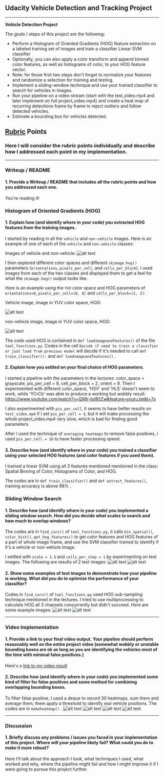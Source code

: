 ## Udacity Vehicle Detection and Tracking Project
---

**Vehicle Detection Project**

The goals / steps of this project are the following:

* Perform a Histogram of Oriented Gradients (HOG) feature extraction on a labeled training set of images and train a classifier Linear SVM classifier
* Optionally, you can also apply a color transform and append binned color features, as well as histograms of color, to your HOG feature vector.
* Note: for those first two steps don't forget to normalize your features and randomize a selection for training and testing.
* Implement a sliding-window technique and use your trained classifier to search for vehicles in images.
* Run your pipeline on a video stream (start with the test_video.mp4 and later implement on full project_video.mp4) and create a heat map of recurring detections frame by frame to reject outliers and follow detected vehicles.
* Estimate a bounding box for vehicles detected.

[//]: # (Image References)
[image1]: ./examples/car_not_car.png
[image2]: ./examples/HOG_example.jpg
[image3]: ./examples/sliding_windows.jpg
[image4]: ./examples/sliding_window.jpg
[image5]: ./examples/bboxes_and_heat.png
[image6]: ./examples/labels_map.png
[image7]: ./examples/output_bboxes.png
[video1]: ./project_video.mp4

[image11]: ./eda/vehicle-and-non.png

[image12]: ./eda/noncars/image15.png

[image14]: ./eda/car-image-0040.png
[image16]: ./eda/noncars-16.png
[image17]: ./eda/search-1.png
[image18]: ./eda/search-2.png

[image21]: ./eda/findcars-1.png
[image22]: ./eda/findcars-1-heatmap.png
[image23]: ./eda/findcars-2.png
[image24]: ./eda/findcars-2-heatmap.png

## [Rubric](https://review.udacity.com/#!/rubrics/513/view) Points
### Here I will consider the rubric points individually and describe how I addressed each point in my implementation.  

---
### Writeup / README

#### 1. Provide a Writeup / README that includes all the rubric points and how you addressed each one.

You're reading it!

### Histogram of Oriented Gradients (HOG)

#### 1. Explain how (and identify where in your code) you extracted HOG features from the training images.

I started by reading in all the `vehicle` and `non-vehicle` images.  Here is an example of one of each of the `vehicle` and `non-vehicle` classes:

Images of vehicle and non-vehicle: ![alt text][image11]


I then explored different color spaces and different `skimage.hog()` parameters (`orientations`, `pixels_per_cell`, and `cells_per_block`).  I used images from each of the two classes and displayed them to get a feel for what the `skimage.hog()` output looks like.

Here is an example using the `YUV` color space and HOG parameters of `orientations=9`, `pixels_per_cell=(8, 8)` and `cells_per_block=(2, 2)`:

Vehicle image, image in YUV color space, HOG:

![alt text][image14]

non-vehicle image, image in YUV color space, HOG:

![alt text][image16]

The code used HOG is contained in `def loadimageandfeatures()` of the file `tool_functions.py`.
Codes in the cell `Decide if need to train a classifier or just load from previous model` will decide if it's needed to call `def train_classifier():` and `def loadimageandfeatures()` .

#### 2. Explain how you settled on your final choice of HOG parameters.

I started a pipeline with the parameters in the lectures: color_space = grayscale, pix_per_cell = 8, cell_per_block = 2, orient = 9.
Then I experimented with different color_space, 'HSV' and 'HLS' doesn't seem to work, while 'YCrCb' was able to produce a working but wobbly result:
 https://www.youtube.com/watch?v=Q98r-bd85Zw&feature=youtu.be&t=7s

I also experimented with `pix_per_cell`, it seems to have better results on `test_video.mp4` if I set `pix_per_cell = 4`, but it will make processing the whole project_video.mp4 very slow, which is bad for finding good parameters.

After I used the technique of `averaging heatmaps` to remove false positives, I used `pix_per_cell = 16` to have faster processing speed.

#### 3. Describe how (and identify where in your code) you trained a classifier using your selected HOG features (and color features if you used them).

I trained a linear SVM using all 3 features mentioned mentioned in the class: Spatial Binning of Color, Histograms of Color, and HOG.

The codes are in `def train_classifier()` and `def extract_features()`, training accuracy is above 98% .



### Sliding Window Search

#### 1. Describe how (and identify where in your code) you implemented a sliding window search.  How did you decide what scales to search and how much to overlap windows?

The codes are in `find_cars()` of `tool_functions.py`, it calls `bin_spatial()`, `color_hist()`, `get_hog_features()` to get color features and HOG features of a part of whole image frame, and use the SVM classifier trained to identify if it's a vehicle or non-vehicle image.

I settled with `scale = 1.5` and `cells_per_step = 1` by experimenting on test images. The following are results of 2 test images:
![alt text][image17]
![alt text][image18]


#### 2. Show some examples of test images to demonstrate how your pipeline is working.  What did you do to optimize the performance of your classifier?

Codes in `find_cars()` of `tool_functions.py` used HOG sub-sampling technique mentioned in the lectures. I tried to use multiprocessing to calculate HOG all 3 channels concurrently but didn't succeed.
Here are some example images:
![alt text][image21]
![alt text][image23]

---

### Video Implementation

#### 1. Provide a link to your final video output.  Your pipeline should perform reasonably well on the entire project video (somewhat wobbly or unstable bounding boxes are ok as long as you are identifying the vehicles most of the time with minimal false positives.)
Here's a [link to my video result](https://www.youtube.com/watch?v=CY7TenfbOJg)


#### 2. Describe how (and identify where in your code) you implemented some kind of filter for false positives and some method for combining overlapping bounding boxes.


To filter false positive, I used a deque to record 30 heatmaps, sum them and average them, them apply a threshold to identify real vehicle positions. The codes are in `makeheatmap()` .
![alt text][image21]
![alt text][image22]
![alt text][image23]
![alt text][image24]

---

### Discussion

#### 1. Briefly discuss any problems / issues you faced in your implementation of this project.  Where will your pipeline likely fail?  What could you do to make it more robust?

Here I'll talk about the approach I took, what techniques I used, what worked and why, where the pipeline might fail and how I might improve it if I were going to pursue this project further.  
